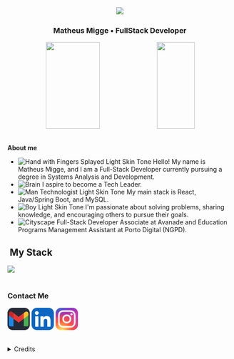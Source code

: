 <!---
matheusmigge/matheusmigge is a ✨ special ✨ repository because its `README.md` (this file) appears on your GitHub profile.
You can click the Preview link to take a look at your changes.
--->

<div align="center">
  <img height="200em" src="https://i.ibb.co/xKTn35TL/Fifizaum.png"/>
</div>

<h3 align="center">
  Matheus Migge • FullStack Developer
</h3>

<div align='center'>

<div align="center">  
  
  <img width="49%" height="195px" src="https://github-readme-stats.vercel.app/api?username=matheusmigge&show_icons=true&count_private=true&title_color=80F7D4&icon_color=9d00ff&text_color=c9d1d9&bg_color=0d1117&border_color=fff0" /> 
  
  <img width="41%" height="195px" src="https://github-readme-stats.vercel.app/api/top-langs/?username=matheusmigge&layout=compact&title_color=80F7D4&text_color=fff&bg_color=0d1117&border_color=fff0" />
  
</div>

</div>

<br />

<p><strong>About me</strong></p>

- <img src="https://raw.githubusercontent.com/Tarikul-Islam-Anik/Animated-Fluent-Emojis/master/Emojis/Hand%20gestures/Hand%20with%20Fingers%20Splayed%20Light%20Skin%20Tone.png" alt="Hand with Fingers Splayed Light Skin Tone" width="25" height="25" /> Hello! My name is Matheus Migge, and I am a Full-Stack Developer currently pursuing a degree in Systems Analysis and Development.<br />
- <img src="https://raw.githubusercontent.com/Tarikul-Islam-Anik/Animated-Fluent-Emojis/master/Emojis/Hand%20gestures/Brain.png" alt="Brain" width="25" height="25" /> I aspire to become a Tech Leader.<br />
- <img src="https://raw.githubusercontent.com/Tarikul-Islam-Anik/Animated-Fluent-Emojis/master/Emojis/People%20with%20professions/Man%20Technologist%20Light%20Skin%20Tone.png" alt="Man Technologist Light Skin Tone" width="25" height="25" /> My main stack is React, Java/Spring Boot, and MySQL.<br />
- <img src="https://raw.githubusercontent.com/Tarikul-Islam-Anik/Animated-Fluent-Emojis/master/Emojis/People%20with%20professions/Boy%20Light%20Skin%20Tone.png" alt="Boy Light Skin Tone" width="25" height="25" /> I'm passionate about solving problems, sharing knowledge, and encouraging others to pursue their goals.<br />
- <img src="https://raw.githubusercontent.com/Tarikul-Islam-Anik/Animated-Fluent-Emojis/master/Emojis/Travel%20and%20places/Cityscape.png" alt="Cityscape" width="25" height="25" /> Full-Stack Developer Associate at Avanade and Education Programs Management Assistant at Porto Digital (NGPD).

## &nbsp;My Stack
<div align="left">
  <img src="https://skillicons.dev/icons?i=vscode,html,css,js,ts,angular,react,nodejs,bootstrap,tailwind,figma,java,spring,cs,dotnet,swift,git,github,mysql&theme=dark&perline=20" />
</div>

#

<h3>Contact Me</h3>
<div align="left">
  <p>
  <a href="mailto:matheusmigge@gmail.com"><img src="https://github.com/tandpfun/skill-icons/raw/main/icons/Gmail-Dark.svg" alt="Gmail" width="50" height="50" /></a>
  <a href="https://www.linkedin.com/in/matheusmigge/"><img src="https://github.com/tandpfun/skill-icons/raw/main/icons/LinkedIn.svg" alt="Linkedin" width="50" height="50" /></a>
  <a href="https://www.instagram.com/matheusmigge/"><img src="https://github.com/tandpfun/skill-icons/raw/main/icons/Instagram.svg" alt="Instaram" width="50" height="50" /></a></p>
</div>

<img src="./.github/assets/lineBar.png" width="100%" height="8px"/>

<details align="left">
  <summary>Credits</summary> 
  - GitHub Stats by <a href="https://github.com/anuraghazra/github-readme-stats">anuraghazra</a>
  <br>
   - GitHub Streak by <a href="https://github.com/DenverCoder1/github-readme-streak-stats">DenverCoder1</a>
  <br>
  - Github Stack Icons by <a href="https://github.com/tandpfun/skill-icons">tandpfun</a> 
</details>

